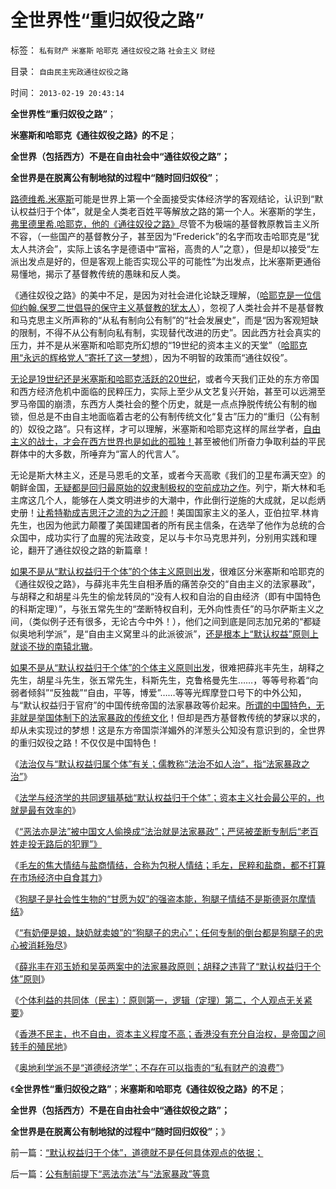 # 全世界性“重归奴役之路”

标签： `私有财产` `米塞斯` `哈耶克` `通往奴役之路` `社会主义` `财经` 

目录： `自由民主宪政通往奴役之路`

时间： `2013-02-19 20:43:14`

**全世界性“重归奴役之路”**；

**米塞斯和哈耶克《通往奴役之路》的不足**；

**全世界（包括西方）不是在自由社会中“通往奴役之路”；**

**全世界是在脱离公有制地狱的过程中“随时回归奴役”**；

[路德维希.米塞斯](../../../2011/2/7/向伟大的Ludwig米塞斯致敬！.md)可能是世界上第一个全面接受实体经济学的客观结论，认识到“默认权益归于个体”，就是全人类老百姓平等解放之路的第一个人。米塞斯的学生，[弗里德里希.哈耶克，他的《通往奴役之路》](../../../2010/1/25/弗里德曼和哈耶克批判的是中国的右派.md)尽管不为极端的基督教原教旨主义所不容，（一些国产的基督教分子，甚至因为“Frederick”的名字而攻击哈耶克是“犹太人共济会”，实际上该名字是德语中“富裕，高贵的人”之意），但是却以接受“左派出发点是好的，但是客观上能否实现公平的可能性”为出发点，比米塞斯更通俗易懂地，揭示了基督教传统的愚昧和反人类。

《通往奴役之路》的美中不足，是因为对社会进化论缺乏理解，（[哈耶克是一位信仰约翰.保罗二世倡导的保守主义基督教的犹太人](../../../2012/2/17/拜上帝教的洋葱头和共产主义传统和保守主义.md)），忽视了人类社会并不是基督教和马克思主义所声称的“从私有制向公有制”的“社会发展史”，而是“因为客观短缺的限制，不得不从公有制向私有制，实现替代改进的历史”。因此西方社会真实的压力，并不是从米塞斯和哈耶克所幻想的“19世纪的资本主义的天堂”（[哈耶克用“永远的辉格党人”寄托了这一梦想](../../../2012/8/21/哈耶克与马克思的共识和愚昧.md)），因为不明智的政策而“通往奴役”。

[无论是19世纪还是米塞斯和哈耶克活跃的20世纪](../../../2011/1/27/“发现”了奥地利学派和米塞斯及哈耶克.md)，或者今天我们正处的东方帝国和西方经济危机中面临的民粹压力，实际上至少从文艺复兴开始，甚至可以远溯至罗马帝国的崩溃，东西方人类社会的整个历史，就是一点点挣脱传统公有制的枷锁，但总是不由自主地面临着古老的公有制传统文化“复古”压力的“重归（公有制的）奴役之路”。只有这样，才可以理解，米塞斯和哈耶克这样的屌丝学者，[自由主义的战士，才会在西方世界也是如此的孤独！](../../../2010/1/21/奥地利学派，孤独的自由战士.md)甚至被他们所奋力争取利益的平民群体中的大多数，所唾弃为“富人的代言人”。

无论是斯大林主义，还是马恩毛的文革，或者今天高歌《我们的卫星布满天空》的朝鲜金国，[无疑都是回归最原始的奴隶制极权的空前成功之作](../../../2012/6/2/国企的产权人缺失，苏联的“主权所有人”缺失.md)。列宁，斯大林和毛主席这几个人，能够在人类文明进步的大潮中，作此倒行逆施的大成就，足以彪炳史册！[让希特勒成吉思汗之流的为之汗颜](../../../2011/3/12/“妖魔化希特勒”掩盖了危险的社会规律.md)！美国国家主义的圣人，亚伯拉罕.林肯先生，也因为他武力颠覆了美国建国者的所有民主信条，在选举了他作为总统的合众国中，成功实行了血腥的宪法政变，足以与卡尔马克思并列，分别用实践和理论，翻开了通往奴役之路的新篇章！

[如果不是从“默认权益归于个体”的个体主义原则出发](../../../2013/2/16/逐利“政府分红”的狗腿子，不是斯德哥尔摩情结.md)，很难区分米塞斯和哈耶克的《通往奴役之路》，与薛兆丰先生自相矛盾的痛苦杂交的“自由主义的法家暴政”，与胡释之和胡星斗先生的偷龙转凤的“没有人权和自治的自由经济（即有中国特色的科斯定理）”，与张五常先生的“垄断特权自利，无外向性责任”的马尔萨斯主义之间，（类似例子还有很多，无论古今中外！），他们之间到底是同志加兄弟的“都疑似奥地利学派”，是“自由主义窝里斗的此派彼派”，[还是根本上“默认权益”原则上就谈不拢的南辕北辙](../../../2013/2/16/纳粹《黑色军团》公知“老百姓现在只能犯罪了”.md)。

[如果不是从“默认权益归于个体”的个体主义原则出发](../../../2013/2/15/理解“默认权益归于个体”，您也成为法学家.md)，很难把薛兆丰先生，胡释之先生，胡星斗先生，张五常先生，科斯先生，克鲁格曼先生……，等等号称着“向弱者倾斜”“反独裁”“自由，平等，博爱”……等等光辉摩登口号下的中外公知，与“默认权益归于官府”的中国传统帝国的法家暴政等价起来。[所谓的中国特色，无非就是举国体制下的法家暴政的传统文化](../../../2013/2/15/《大明律》的法家暴政，明朝官员的司法豁免权，文革和袁崇焕.md)！但却是西方基督教传统的梦寐以求的，却从未实现过的梦想！这是东方帝国崇洋媚外的洋葱头公知没有意识到的，全世界的重归奴役之路！不仅仅是中国特色！

《[法治仅与“默认权益归属个体”有关；儒教称“法治不如人治”，指“法家暴政之治”](../../../2013/2/15/《大明律》的法家暴政，明朝官员的司法豁免权，文革和袁崇焕.md)》

《[法学与经济学的共同逻辑基础“默认权益归于个体”；资本主义社会最公平的，也就是最有效率的](../../../2013/2/15/理解“默认权益归于个体”，您也成为法学家.md)》

《[“恶法亦是法”被中国文人偷换成“法治就是法家暴政”；严惩被垄断专制后“老百姓走投无路后的犯罪”》](../../../2013/2/16/纳粹《黑色军团》公知“老百姓现在只能犯罪了”.md)

《[毛左的焦大情结与盐商情结，合称为包税人情结；毛左，民粹和盐商，都不打算在市场经济中自食其力](../../../2013/2/16/焦大情结，盐商情结，包税人情结.md)》

《[狗腿子是社会性生物的“甘愿为奴”的强盗本能，狗腿子情结不是斯德哥尔摩情结](../../../2013/2/16/逐利“政府分红”的狗腿子，不是斯德哥尔摩情结.md)》

《[“有奶便是娘，缺奶就卖娘”的“狗腿子的忠心”；任何专制的倒台都是狗腿子的忠心被消耗殆尽](../../../2013/2/16/狗腿子“有奶便是娘，缺奶便卖娘”的“忠心耿耿”.md)》

《[薛兆丰在邓玉娇和吴英两案中的法家暴政原则；胡释之违背了“默认权益归于个体”原则](../../../2013/2/18/薛兆丰先生的法家暴政，胡释之先生“自治即民粹”.md)》

《[个体利益的共同体（民主）：原则第一，逻辑（定理）第二，个人观点无关紧要](../../../2013/2/18/理解薛兆丰，胡释之，胡星斗，张五常，李银河等人的错误.md)》

《[香港不民主，也不自由，资本主义程度不高；香港没有充分自治权，是帝国之间转手的殖民地](../../../2013/2/18/香港不民主，也不自由，资本主义程度不高.md)》

《[奥地利学派不是“道德经济学”；不存在可以指责的“私有财产的浪费”](../../../2013/2/19/“默认权益归于个体”，道德就不是任何具体观点的依据；.md)》

《**全世界性“重归奴役之路”**；**米塞斯和哈耶克《通往奴役之路》的不足**；

**全世界（包括西方）不是在自由社会中“通往奴役之路”；**

**全世界是在脱离公有制地狱的过程中“随时回归奴役”**；》



前一篇：[“默认权益归于个体”，道德就不是任何具体观点的依据；](../../../2013/2/19/“默认权益归于个体”，道德就不是任何具体观点的依据；.md)

后一篇：[公有制前提下“恶法亦法”与“法家暴政”等意](../../../2013/2/19/公有制前提下“恶法亦法”与“法家暴政”等意.md)